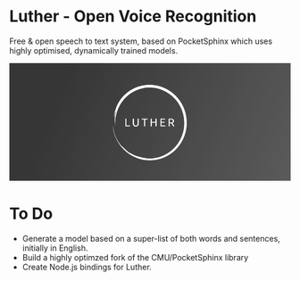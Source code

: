 # Luther - Open Voice Recognition
Free &amp; open speech to text system, based on PocketSphinx which uses highly optimised, dynamically trained models.

![alt tag](luther.png)

# To Do

- Generate a model based on a super-list of both words and sentences, initially in English.
- Build a highly optimzed fork of the CMU/PocketSphinx library
- Create Node.js bindings for Luther.